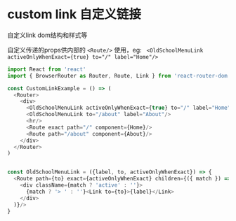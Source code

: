 

custom link 自定义链接 
======

自定义link dom结构和样式等

自定义传递的props供内部的 `<Route/>` 使用，eg: ` <OldSchoolMenuLink activeOnlyWhenExact={true} to="/" label="Home"/>`

``` js
import React from 'react'
import { BrowserRouter as Router, Route, Link } from 'react-router-dom'

const CustomLinkExample = () => (
  <Router>
    <div>
      <OldSchoolMenuLink activeOnlyWhenExact={true} to="/" label="Home"/>
      <OldSchoolMenuLink to="/about" label="About"/>
      <hr/>
      <Route exact path="/" component={Home}/>
      <Route path="/about" component={About}/>
    </div>
  </Router>
)


const OldSchoolMenuLink = ({label, to, activeOnlyWhenExact}) => {
  <Route path={to} exact={activeOnlyWhenExact} children={({ match }) => (
    <div className={match ? 'active' : ''}>
      {match ? '> ' : ''}<Link to={to}>{label}</Link>
    </div>
  )}/>
}


```